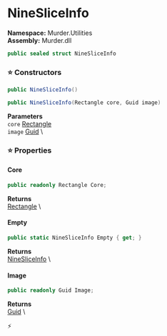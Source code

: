 # NineSliceInfo

**Namespace:** Murder.Utilities \
**Assembly:** Murder.dll

```csharp
public sealed struct NineSliceInfo
```

### ⭐ Constructors
```csharp
public NineSliceInfo()
```

```csharp
public NineSliceInfo(Rectangle core, Guid image)
```

**Parameters** \
`core` [Rectangle](/Murder/Core/Geometry/Rectangle.html) \
`image` [Guid](https://learn.microsoft.com/en-us/dotnet/api/System.Guid?view=net-7.0) \

### ⭐ Properties
#### Core
```csharp
public readonly Rectangle Core;
```

**Returns** \
[Rectangle](/Murder/Core/Geometry/Rectangle.html) \
#### Empty
```csharp
public static NineSliceInfo Empty { get; }
```

**Returns** \
[NineSliceInfo](/Murder/Utilities/NineSliceInfo.html) \
#### Image
```csharp
public readonly Guid Image;
```

**Returns** \
[Guid](https://learn.microsoft.com/en-us/dotnet/api/System.Guid?view=net-7.0) \


⚡
